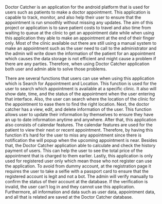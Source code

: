  Doctor Catcher is an application for the android platform that is used for users such 
as patients to make a doctor appointment. This application is capable to track, monitor, and
also help their user to ensure that the appointment is run smoothly without missing any
updates. The aim of this project or application is to save patient costs to travel and also time
from waiting to queue at the clinic to get an appointment date while when using this
application they able to make an appointment at the end of their finger only. Most of the
clinic available out there are still using a manual system to make an appointment such as the
user need to call to the administrator and the admin will write down the information of the
patient for an appointment which causes the data storage is not efficient and might cause a
problem if there are any parties. Therefore, when using Doctor Catcher application both user
and admin able to solve those problems. 

There are several functions that users can use when using this application which is 
Search for Appointment and Location. This function is used for the user to search which
appointment is available at a specific clinic. It also will show date, time, and the status of the
appointment when the user entering that interface. Also, the user can search where the
location of the clinic for the appointment to ease them to find the right location. Next, the
doctor catcher has a view, edit, and delete information of the user. This function allows user
to update their information by themselves to ensure they have an up to date information
anytime and anywhere. After that, this application also consists of calendar features. The
calendar features are used for the patient to view their next or recent appointment.
Therefore, by having this function it’s hard for the user to miss any appointment since there
is notification the will popup when the upcoming appointment is near. Besides that, the
Doctor Catcher application able to calculate and check the history payment of users. This can
help the user to see the total price of the appointment that is charged to them earlier. Lastly,
this application is only used for registered user only which mean those who not register can
use the application. To avoid from dummy account, at the registration page it requires the
user to take a selfie with a passport card to ensure that the registered account is legit and not
a bot. The admin will verify manually to confirm the status of their account at the database.
If the verification is invalid, the user can’t log in and they cannot use this application.
Furthermore, all information and data such as user data, appointment data, and all that is
related are saved at the Doctor Catcher database. 
